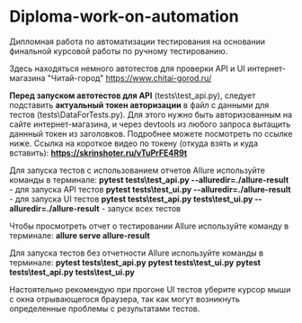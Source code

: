 # Diploma-work-on-automation
Дипломная работа по автоматизации тестирования на основании финальной курсовой работы по ручному тестированию.

Здесь находяться немного автотестов для проверки API и UI интернет-магазина "Читай-город" https://www.chitai-gorod.ru/

**Перед запуском автотестов для API** (tests\test_api.py), следует подставить **актуальный токен авторизации** в файл с данными для тестов (tests\DataForTests.py). Для этого нужно быть авторизованным на сайте интернет-магазина, и через devtools из любого запроса вытащить даннный токен из заголовков. Подробнее можете посмотреть по ссылке ниже.
Ссылка на короткое видео по токену (откуда взять и куда вставить): **https://skrinshoter.ru/vTuPrFE4R9t**

Для запуска тестов с использованием отчетов Allure используйте команды в терминале:
**pytest tests\test_api.py --alluredir=./allure-result** - для запуска API тестов
**pytest tests\test_ui.py --alluredir=./allure-result** - для запуска UI тестов
**pytest tests\test_api.py tests\test_ui.py --alluredir=./allure-result** - запуск всех тестов

Чтобы просмотреть отчет о тестировании Allure используйте команду в терминале:
**allure serve allure-result**

Для запуска тестов без отчетности Allure используйте команды в терминале:
**pytest tests\test_api.py**
**pytest tests\test_ui.py**
**pytest tests\test_api.py tests\test_ui.py**


Настоятельно рекомендую при прогоне UI тестов уберите курсор мыши с окна отрывающегося браузера, так как могут возникнуть определенные проблемы с результатами тестов.


